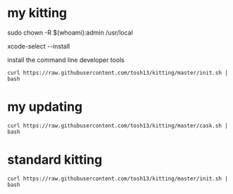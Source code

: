 # my kitting
sudo chown -R $(whoami):admin /usr/local

xcode-select --install

install the command line developer tools

`curl https://raw.githubusercontent.com/tosh13/kitting/master/init.sh | bash`

# my updating
`curl https://raw.githubusercontent.com/tosh13/kitting/master/cask.sh | bash`

# standard kitting
`curl https://raw.githubusercontent.com/tosh13/kitting/master/init.sh | bash`
